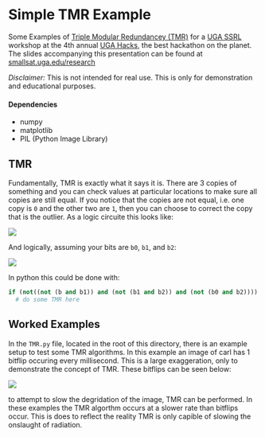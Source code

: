# Simple TMR Example
Some Examples of [Triple Modular Redundancey (TMR)](https://en.wikipedia.org/wiki/Triple_modular_redundancy) for a [UGA SSRL](smallsat.uga.edu) workshop at the 4th annual [UGA Hacks](https://ugahacks.com/), the best hackathon on the planet. The slides accompanying this presentation can be found at [smallsat.uga.edu/research](smallsat.uga.edu/research)

_Disclaimer:_ This is not intended for real use. This is only for demonstration and educational purposes.

#### Dependencies
- numpy
- matplotlib
- PIL (Python Image Library)

## TMR

Fundamentally, TMR is exactly what it says it is. There are 3 copies of something and
you can check values at particular locations to make sure all copies are still equal. If
you notice that the copies are not equal, i.e. one copy is `0` and the other two are `1`,
then you can choose to correct the copy that is  the outlier. As a logic circuite this looks like:

![](https://github.com/piepieninja/simpleTMRexample/blob/master/img/Majority_Logic.png)

And logically, assuming your bits are `b0`, `b1`, and `b2`:

![](https://github.com/piepieninja/simpleTMRexample/blob/master/img/Majority_Logic2.png)

In python this could be done with:

```Python
if (not((not (b and b1)) and (not (b1 and b2)) and (not (b0 and b2)))):
  # do some TMR here
```


## Worked Examples

In the `TMR.py` file, located in the root of this directory, there is an example setup to test some TMR algorithms. In this example an image of carl has 1 bitflip occuring every millisecond. This is a large exaggeration, only to demonstrate the concept of TMR. These bitflips can be seen below:

![](https://github.com/piepieninja/simpleTMRexample/blob/master/img/animation.gif)

to attempt to slow the degridation of the image, TMR can be performed. In these examples the TMR algorthm occurs at a slower
rate than bitflips occur. This is does to reflect the reality TMR is only capible of slowing the onslaught of radiation.
